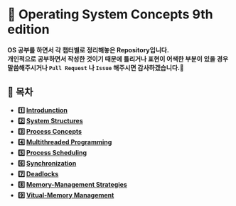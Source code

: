 # :bookmark_tabs: Operating System Concepts 9th edition    

__OS 공부를 하면서 각 챕터별로 정리해놓은 Repository입니다.   
개인적으로 공부하면서 작성한 것이기 때문에 틀리거나 표현이 어색한 부분이 있을 경우 말씀해주시거나 `Pull Request` 나 `Issue` 해주시면 감사하겠습니다.:bow:__   

## :bookmark_tabs: 목차   
  - __:one: [Introdunction](https://github.com/seongbeenkim/CS-Interview/blob/master/OS/Chapter1.%20Introduction.md)__     
  - __:two: [System Structures](https://github.com/seongbeenkim/CS-Interview/blob/master/OS/Chapter2.%20System%20Structures.md)__   
  - __:three: [Process Concepts](https://github.com/seongbeenkim/CS-Interview/blob/master/OS/Chapter3.%20Process%20Concept.md)__     
  - __:four: [Multithreaded Programming](https://github.com/seongbeenkim/CS-Interview/tree/master/Network)__   
  - __:five: [Process Scheduling](https://github.com/seongbeenkim/CS-Interview/tree/master/Network)__   
  - __:six: [Synchronization](https://github.com/seongbeenkim/CS-Interview/tree/master/Network)__   
  - __:seven: [Deadlocks](https://github.com/seongbeenkim/CS-Interview/tree/master/Network)__   
  - __:eight: [Memory-Management Strategies](https://github.com/seongbeenkim/CS-Interview/tree/master/Network)__   
  - __:nine: [Vitual-Memory Management](https://github.com/seongbeenkim/CS-Interview/tree/master/Network)__   
